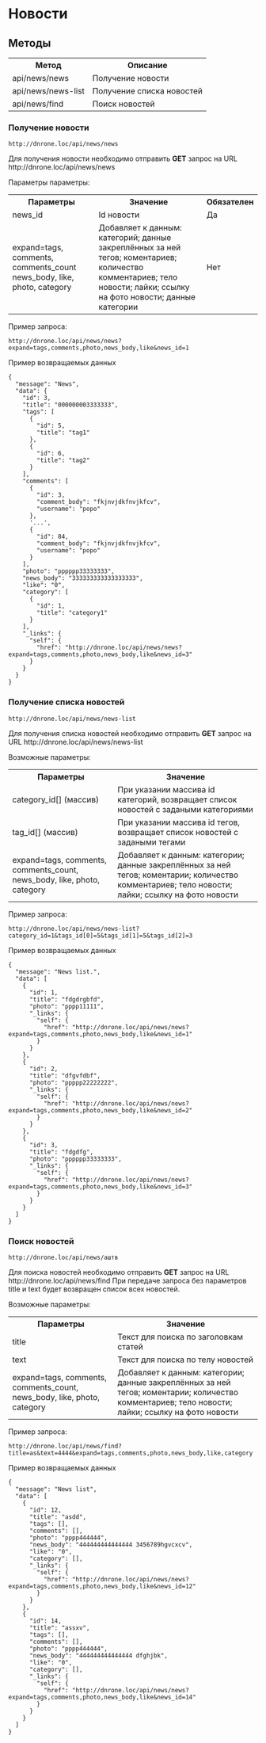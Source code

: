 # Новости

## Методы

<table>
    <tr>
        <th>
            Метод
        </th>
        <th>
            Описание
        </th>
    </tr>
    <tr>
        <td>
            api/news/news
        </td>
        <td>
            Получение новости
        </td>
    </tr>
    <tr>
        <td>
            api/news/news-list
        </td>
        <td>
            Получение списка новостей
        </td>
    </tr>
    <tr>
        <td>
            api/news/find
        </td>
        <td>
            Поиск новостей
        </td>
    </tr>
</table>

### Получение новости

`http://dnrone.loc/api/news/news`
<p>
    Для получения новости необходимо отправить <b>GET</b> запрос на URL http://dnrone.loc/api/news/news
</p>
<p>
    Параметры параметры:
</p>
<table>
    <tr>
        <th>
            Параметры
        </th>
        <th>
            Значение
        </th>
        <th>
            Обязателен
        </th>
    </tr>
    <tr>
        <td>
            news_id
        </td>
        <td>
            Id новости
        </td>
        <td>
            Да
        </td>
    </tr>
    <tr>
        <td>
            expand=tags, comments, comments_count news_body, like, photo, category
        </td>
        <td>
             Добавляет к данным: категорий; данные закреплённых за ней тегов; коментариев; количество комментариев;
            тело новости; лайки; ссылку на фото новости; данные категории
        </td>
        <td>
            Нет
        </td>
    </tr>
</table>
<p>
    Пример запроса:
</p>

`http://dnrone.loc/api/news/news?expand=tags,comments,photo,news_body,like&news_id=1`

<p>
    Пример возвращаемых данных
</p>

```json5
{
  "message": "News",
  "data": {
    "id": 3,
    "title": "000000003333333",
    "tags": [
      {
        "id": 5,
        "title": "tag1"
      },
      {
        "id": 6,
        "title": "tag2"
      }
    ],
    "comments": [
      {
        "id": 3,
        "comment_body": "fkjnvjdkfnvjkfcv",
        "username": "popo"
      },    
      '...',
      {
        "id": 84,
        "comment_body": "fkjnvjdkfnvjkfcv",
        "username": "popo"
      }
    ],
    "photo": "pppppp33333333",
    "news_body": "333333333333333333",
    "like": "0",
    "category": [
      {
        "id": 1,
        "title": "category1"
      }
    ],
    "_links": {
      "self": {
        "href": "http://dnrone.loc/api/news/news?expand=tags,comments,photo,news_body,like&news_id=3"
      }
    }
  }
}
```

### Получение списка новостей

`http://dnrone.loc/api/news/news-list`
<p>
    Для получения списка новостей необходимо отправить <b>GET</b> запрос на URL http://dnrone.loc/api/news/news-list
</p>
<p>
    Возможные параметры:
</p>
<table>
    <tr>
        <th>
            Параметры
        </th>
        <th>
            Значение
        </th>
    </tr>
    <tr>
        <td>
            category_id[] (массив)
        </td>
        <td>
            При указании массива id категорий, возвращает список новостей с задаными категориями
        </td>
    </tr>
    <tr>
        <td>
            tag_id[] (массив)
        </td>
        <td>
            При указании массива id тегов, возвращает список новостей с задаными тегами
        </td>
    </tr>
    <tr>
        <td>
            expand=tags, comments, comments_count, news_body, like, photo, category
        </td>
        <td>
             Добавляет к данным: категории; данные закреплённых за ней тегов; коментарии; количество комментариев;
            тело новости; лайки; ссылку на фото новости
        </td>
    </tr>
</table>
<p>
    Пример запроса:
</p>

`http://dnrone.loc/api/news/news-list?category_id=1&tags_id[0]=5&tags_id[1]=5&tags_id[2]=3`

<p>
    Пример возвращаемых данных
</p>

```json5
{
  "message": "News list.",
  "data": [
    {
      "id": 1,
      "title": "fdgdrgbfd",
      "photo": "pppp11111",
      "_links": {
        "self": {
          "href": "http://dnrone.loc/api/news/news?expand=tags,comments,photo,news_body,like&news_id=1"
        }
      }
    },
    {
      "id": 2,
      "title": "dfgvfdbf",
      "photo": "ppppp22222222",
      "_links": {
        "self": {
          "href": "http://dnrone.loc/api/news/news?expand=tags,comments,photo,news_body,like&news_id=2"
        }
      }
    },
    {
      "id": 3,
      "title": "fdgdfg",
      "photo": "pppppp33333333",
      "_links": {
        "self": {
          "href": "http://dnrone.loc/api/news/news?expand=tags,comments,photo,news_body,like&news_id=3"
        }
      }
    }
  ]
}
```

### Поиск новостей

`http://dnrone.loc/api/news/аштв`
<p>
    Для поиска новостей необходимо отправить <b>GET</b> запрос на URL http://dnrone.loc/api/news/find
    При передаче запроса без параметров title и text будет возвращен список всех новостей.
</p>
<p>
    Возможные параметры:
</p>
<table>
    <tr>
        <th>
            Параметры
        </th>
        <th>
            Значение
        </th>
    </tr>
    <tr>
        <td>
            title
        </td>
        <td>
            Текст для поиска по заголовкам статей
        </td>
    </tr>
    <tr>
        <td>
            text
        </td>
        <td>
            Текст для поиска по телу новостей
        </td>
    </tr>
    <tr>
        <td>
            expand=tags, comments, comments_count, news_body, like, photo, category
        </td>
        <td>
             Добавляет к данным: категории; данные закреплённых за ней тегов; коментарии; количество комментариев;
            тело новости; лайки; ссылку на фото новости
        </td>
    </tr>
</table>
<p>
    Пример запроса:
</p>

`http://dnrone.loc/api/news/find?title=as&text=4444&expand=tags,comments,photo,news_body,like,category`

<p>
    Пример возвращаемых данных
</p>

```json5
{
  "message": "News list",
  "data": [
    {
      "id": 12,
      "title": "asdd",
      "tags": [],
      "comments": [],
      "photo": "pppp444444",
      "news_body": "444444444444444 3456789hgvcxcv",
      "like": "0",
      "category": [],
      "_links": {
        "self": {
          "href": "http://dnrone.loc/api/news/news?expand=tags,comments,photo,news_body,like&news_id=12"
        }
      }
    },
    {
      "id": 14,
      "title": "assxv",
      "tags": [],
      "comments": [],
      "photo": "pppp444444",
      "news_body": "444444444444444 dfghjbk",
      "like": "0",
      "category": [],
      "_links": {
        "self": {
          "href": "http://dnrone.loc/api/news/news?expand=tags,comments,photo,news_body,like&news_id=14"
        }
      }
    }
  ]
}
```

